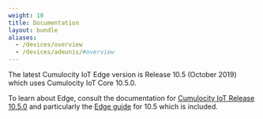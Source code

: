 ```yaml
---
weight: 10
title: Documentation
layout: bundle
aliases:
  - /devices/overview
  - /devices/adeunis/#overview
---
```


The latest Cumulocity IoT Edge version is Release 10.5 (October 2019) which uses Cumulocity IoT Core 10.5.0. 

To learn about Edge, consult the documentation for [Cumulocity IoT Release 10.5.0](https://cumulocity.com/guides/10.5.0/about-doc/) and particularly the [Edge guide](https://cumulocity.com/guides/10.5.0/edge/introduction/) for 10.5 which is included.

